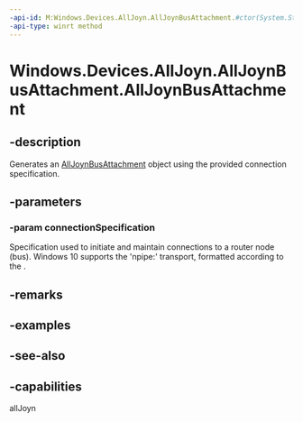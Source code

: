```yaml
---
-api-id: M:Windows.Devices.AllJoyn.AllJoynBusAttachment.#ctor(System.String)
-api-type: winrt method
---
```


<!-- Method syntax
public AllJoynBusAttachment(System.String connectionSpecification)
-->

# Windows.Devices.AllJoyn.AllJoynBusAttachment.AllJoynBusAttachment

## -description
Generates an [AllJoynBusAttachment](alljoynbusattachment.md) object using the provided connection specification.

## -parameters
### -param connectionSpecification
Specification used to initiate and maintain connections to a router node (bus). Windows 10 supports the 'npipe:' transport, formatted according to the .

## -remarks

## -examples

## -see-also


## -capabilities
allJoyn